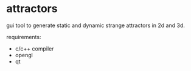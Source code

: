 attractors
=========

gui tool to generate static and dynamic strange attractors in 2d and 3d.

requirements:
- c/c++ compiler
- opengl
- qt
